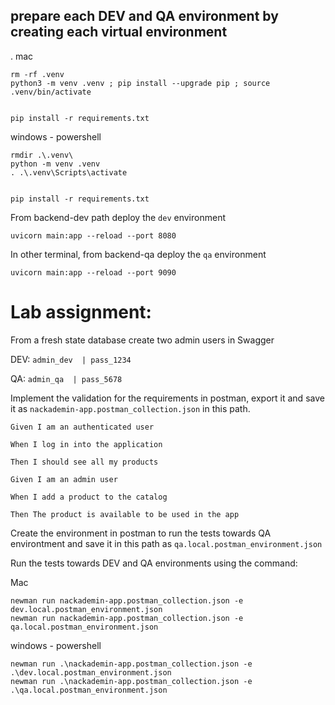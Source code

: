 
## prepare each DEV and QA environment by creating each virtual environment 
.
mac
```shell
rm -rf .venv
python3 -m venv .venv ; pip install --upgrade pip ; source .venv/bin/activate


pip install -r requirements.txt

```

windows - powershell
```shell
rmdir .\.venv\
python -m venv .venv
. .\.venv\Scripts\activate


pip install -r requirements.txt

```




From backend-dev path deploy the `dev` environment
```shell
uvicorn main:app --reload --port 8080 
```

In other terminal, from backend-qa deploy the `qa` environment
```shell
uvicorn main:app --reload --port 9090
```



# Lab assignment:

From a fresh state database create two admin users in Swagger

DEV:
`admin_dev  | pass_1234`

QA:
`admin_qa  | pass_5678`


Implement the validation for the requirements in postman, export it and save it as `nackademin-app.postman_collection.json` in this path.

```
Given I am an authenticated user​

When I log in into the application​

Then I should see all my products
```

```
Given I am an admin user​

When I add a product to the catalog​

Then The product is available to be used in the app
```

Create the environment in postman to run the tests towards QA environtment and save it in this path as `qa.local.postman_environment.json`

Run the tests towards DEV and QA environments using the command:

Mac
```
newman run nackademin-app.postman_collection.json -e dev.local.postman_environment.json
newman run nackademin-app.postman_collection.json -e qa.local.postman_environment.json
```

windows - powershell
```
newman run .\nackademin-app.postman_collection.json -e .\dev.local.postman_environment.json
newman run .\nackademin-app.postman_collection.json -e .\qa.local.postman_environment.json
```